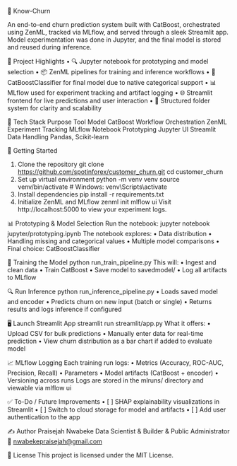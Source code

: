 💼 Know-Churn

An end-to-end churn prediction system built with CatBoost, orchestrated using ZenML, tracked via MLflow, and served through a sleek Streamlit app. Model experimentation was done in Jupyter, and the final model is stored and reused during inference.
 
🧠 Project Highlights
•	🔍 Jupyter notebook for prototyping and model selection
•	📦 ZenML pipelines for training and inference workflows
•	🧮 CatBoostClassifier for final model due to native categorical support
•	📊 MLflow used for experiment tracking and artifact logging
•	🌐 Streamlit frontend for live predictions and user interaction
•	📁 Structured folder system for clarity and scalability
 
🧰 Tech Stack
Purpose	Tool
Model	                       CatBoost
Workflow Orchestration	       ZenML
Experiment Tracking	          MLflow
Notebook Prototyping	       Jupyter
UI	                         Streamlit
Data Handling	           Pandas, Scikit-learn
 
🔧 Getting Started
1. Clone the repository
git clone https://github.com/spotinforex/customer_churn.git
cd customer_churn
2. Set up virtual environment
python -m venv venv
source venv/bin/activate  # Windows: venv\Scripts\activate
3. Install dependencies
pip install -r requirements.txt
4. Initialize ZenML and MLflow
zenml init
mlflow ui
Visit http://localhost:5000 to view your experiment logs.
 
📊 Prototyping & Model Selection
Run the notebook:
jupyter notebook jupyter/prototyping.ipynb
The notebook explores:
•	Data distribution
•	Handling missing and categorical values
•	Multiple model comparisons
•	Final choice: CatBoostClassifier
 
🧪 Training the Model
python run_train_pipeline.py
This will:
•	Ingest and clean data
•	Train CatBoost
•	Save model to savedmodel/
•	Log all artifacts to MLflow
 
🔍 Run Inference
python run_inference_pipeline.py
•	Loads saved model and encoder
•	Predicts churn on new input (batch or single)
•	Returns results and logs inference if configured
 
🖥️ Launch Streamlit App
streamlit run streamlit/app.py
What it offers:
•	Upload CSV for bulk predictions
•	Manually enter data for real-time prediction
•	View churn distribution as a bar chart if added to evaluate model
 
📈 MLflow Logging
Each training run logs:
•	Metrics (Accuracy, ROC-AUC, Precision, Recall)
•	Parameters
•	Model artifacts (CatBoost + encoder)
•	Versioning across runs
Logs are stored in the mlruns/ directory and viewable via mlflow ui
 
✅ To-Do / Future Improvements
•	[ ] SHAP explainability visualizations in Streamlit
•	[ ] Switch to cloud storage for model and artifacts
•	[ ] Add user authentication to the app
 
✍️ Author
Praisejah Nwabeke
Data Scientist & Builder & Public Administrator
📧 nwabekepraisejah@gmail.com
 
📜 License
This project is licensed under the MIT License.
